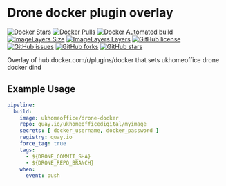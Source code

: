 # Drone docker plugin overlay

[![Docker Stars](https://img.shields.io/docker/stars/ukhomeoffice/drone-docker.svg)](https://hub.docker.com/r/ukhomeoffice/drone-docker/)
[![Docker Pulls](https://img.shields.io/docker/pulls/ukhomeoffice/drone-docker.svg)](https://hub.docker.com/r/ukhomeoffice/drone-docker/)
[![Docker Automated build](https://img.shields.io/docker/automated/ukhomeoffice/drone-docker.svg)](https://hub.docker.com/r/ukhomeoffice/drone-docker/builds/)
[![ImageLayers Size](https://img.shields.io/imagelayers/image-size/ukhomeoffice/drone-docker/latest.svg)]()
[![ImageLayers Layers](https://img.shields.io/imagelayers/layers/ukhomeoffice/drone-docker/latest.svg)]()
[![GitHub license](https://img.shields.io/github/license/UKHomeOffice/drone-docker-overlay.svg)](https://github.com/UKHomeOffice/drone-docker-overlay/blob/master/LICENSE)
[![GitHub issues](https://img.shields.io/github/issues/UKHomeOffice/drone-docker-overlay.svg)](https://github.com/UKHomeOffice/drone-docker-overlay/issues)
[![GitHub forks](https://img.shields.io/github/forks/UKHomeOffice/drone-docker-overlay.svg)](https://github.com/UKHomeOffice/drone-docker-overlay/network)
[![GitHub stars](https://img.shields.io/github/stars/UKHomeOffice/drone-docker-overlay.svg)](https://github.com/UKHomeOffice/drone-docker-overlay/stargazers)

Overlay of hub.docker.com/r/plugins/docker that sets ukhomeoffice drone docker dind

## Example Usage
```yaml
pipeline:
  build:
    image: ukhomeoffice/drone-docker
    repo: quay.io/ukhomeofficedigital/myimage
    secrets: [ docker_username, docker_password ]
    registry: quay.io
    force_tag: true
    tags:
      - ${DRONE_COMMIT_SHA}
      - ${DRONE_REPO_BRANCH}
    when:
      event: push
```
